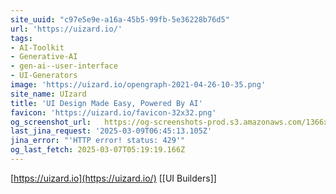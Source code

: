 ```yaml
---
site_uuid: "c97e5e9e-a16a-45b5-99fb-5e36228b76d5"
url: 'https://uizard.io/'
tags:
- AI-Toolkit
- Generative-AI
- gen-ai--user-interface
- UI-Generators
image: 'https://uizard.io/opengraph-2021-04-26-10-35.png'
site_name: UIzard
title: 'UI Design Made Easy, Powered By AI'
favicon: 'https://uizard.io/favicon-32x32.png'
og_screenshot_url:   https://og-screenshots-prod.s3.amazonaws.com/1366x768/80/false/73ff4b4be188cbcddb89a513de0a5cf8533865b0677c6196abee2c2bfc93c346.jpeg
last_jina_request: '2025-03-09T06:45:13.105Z'
jina_error: "'HTTP error! status: 429'"
og_last_fetch: 2025-03-07T05:19:19.166Z
---
```

[https://uizard.io](https://uizard.io/)
[[UI Builders]]
